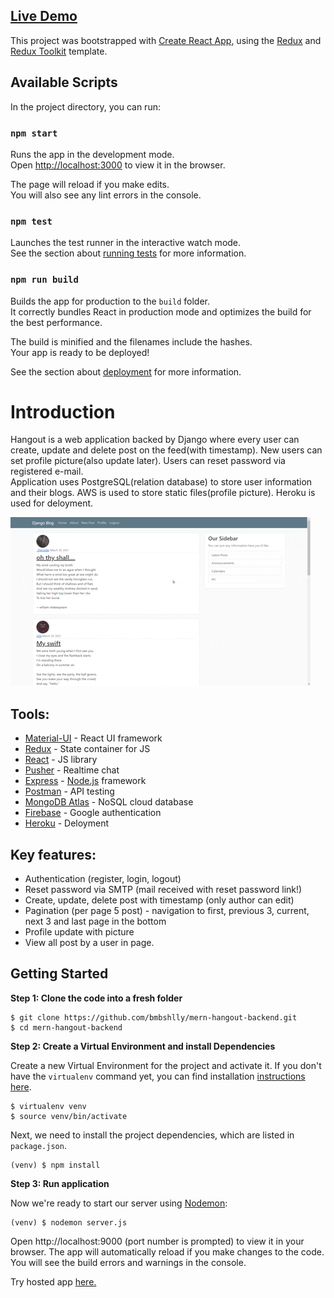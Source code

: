 ## [Live Demo](https://mern-hangout.herokuapp.com)


This project was bootstrapped with [Create React App](https://github.com/facebook/create-react-app), using the [Redux](https://redux.js.org/) and [Redux Toolkit](https://redux-toolkit.js.org/) template.

## Available Scripts

In the project directory, you can run:

### `npm start`

Runs the app in the development mode.<br />
Open [http://localhost:3000](http://localhost:3000) to view it in the browser.

The page will reload if you make edits.<br />
You will also see any lint errors in the console.

### `npm test`

Launches the test runner in the interactive watch mode.<br />
See the section about [running tests](https://facebook.github.io/create-react-app/docs/running-tests) for more information.

### `npm run build`

Builds the app for production to the `build` folder.<br />
It correctly bundles React in production mode and optimizes the build for the best performance.

The build is minified and the filenames include the hashes.<br />
Your app is ready to be deployed!

See the section about [deployment](https://facebook.github.io/create-react-app/docs/deployment) for more information.

# Introduction

Hangout is a web application backed by Django where every user can create, update and delete post on the feed(with timestamp). New users can set profile picture(also update later). Users can reset password via registered e-mail.  
Application uses PostgreSQL(relation database) to store user information and their blogs. AWS is used to store static files(profile picture). Heroku is used for deloyment.

[<img src="https://github.com/bmbshlly/django-blogpost/blob/main/giphy.gif" width="480" height="270">](https://django-blogpost.herokuapp.com)

## Tools:
- [Material-UI](https://material-ui.com) - React UI framework
- [Redux](https://redux.js.org) - State container for JS
- [React](https://reactjs.org) - JS library
- [Pusher](https://pusher.com) - Realtime chat
- [Express](https://expressjs.com) - [Node.js](https://nodejs.org) framework
- [Postman](https://www.postman.com) - API testing
- [MongoDB Atlas](https://www.mongodb.com/cloud/atlas) - NoSQL cloud database
- [Firebase](https://firebase.google.com/docs/auth) - Google authentication
- [Heroku](https://www.heroku.com) - Deloyment

## Key features:
- Authentication (register, login, logout)
- Reset password via SMTP (mail received with reset password link!)
- Create, update, delete post with timestamp (only author can edit)
- Pagination (per page 5 post) - navigation to first, previous 3, current, next 3 and last page in the bottom
- Profile update with picture
- View all post by a user in page.



## Getting Started

**Step 1: Clone the code into a fresh folder**

```
$ git clone https://github.com/bmbshlly/mern-hangout-backend.git
$ cd mern-hangout-backend
```

**Step 2: Create a Virtual Environment and install Dependencies**

Create a new Virtual Environment for the project and activate it. If you don't have the `virtualenv` command yet, you can find installation [instructions here](https://virtualenv.readthedocs.io/en/latest/).

```
$ virtualenv venv
$ source venv/bin/activate
```

Next, we need to install the project dependencies, which are listed in `package.json`.

```
(venv) $ npm install
```

**Step 3: Run application**

Now we're ready to start our server using [Nodemon](https://nodemon.io):

```
(venv) $ nodemon server.js
```

Open http://localhost:9000 (port number is prompted) to view it in your browser.
The app will automatically reload if you make changes to the code.
You will see the build errors and warnings in the console.

Try hosted app [here.](https://mern-hangout.herokuapp.com)

